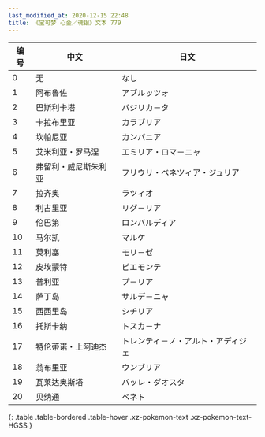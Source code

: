 ```yaml
---
last_modified_at: 2020-12-15 22:48
title: 《宝可梦 心金／魂银》文本 779
---
```

| 编号 | 中文 | 日文 |
| ---- | ---- | ---- |
| 0 | 无 | なし |
| 1 | 阿布鲁佐 | アブルッツォ |
| 2 | 巴斯利卡塔 | バジリカ－タ |
| 3 | 卡拉布里亚 | カラブリア |
| 4 | 坎帕尼亚 | カンパニア |
| 5 | 艾米利亚・罗马涅 | エミリア・ロマ－ニャ |
| 6 | 弗留利・威尼斯朱利亚 | フリウリ・ベネツィア・ジュリア |
| 7 | 拉齐奥 | ラツィオ |
| 8 | 利古里亚 | リグ－リア |
| 9 | 伦巴第 | ロンバルディア |
| 10 | 马尔凯 | マルケ |
| 11 | 莫利塞 | モリ－ゼ |
| 12 | 皮埃蒙特 | ピエモンテ |
| 13 | 普利亚 | プ－リア |
| 14 | 萨丁岛 | サルデ－ニャ |
| 15 | 西西里岛 | シチリア |
| 16 | 托斯卡纳 | トスカ－ナ |
| 17 | 特伦蒂诺・上阿迪杰 | トレンティ－ノ・アルト・アディジェ |
| 18 | 翁布里亚 | ウンブリア |
| 19 | 瓦莱达奥斯塔 | バッレ・ダオスタ |
| 20 | 贝纳通 | ベネト |
{: .table .table-bordered .table-hover .xz-pokemon-text .xz-pokemon-text-HGSS }